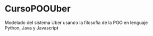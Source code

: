 # CursoPOOUber
Modelado del sistema Uber usando la filosofía de la POO en lenguaje Python, Java y Javascript

